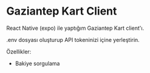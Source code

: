 # Gaziantep Kart Client

React Native (expo) ile yaptığım Gaziantep Kart client'ı.

.env dosyası oluşturup API tokeninizi içine yerleştirin.

Özellikler:
- Bakiye sorgulama
